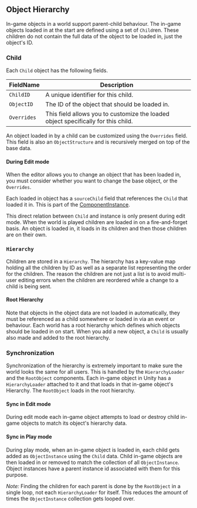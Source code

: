 ﻿## Object Hierarchy

In-game objects in a world support parent-child behaviour. The in-game objects loaded in at the start are
defined using a set of `Child`ren. These children do not contain the full data of
the object to be loaded in, just the object's ID.

### Child

Each `Child` object has the following fields.

| FieldName | Description |
| --- | --- |
| `ChildID` | A unique identifier for this child. |
| `ObjectID` | The ID of the object that should be loaded in. |
| `Overrides` | This field allows you to customize the loaded object specifically for this child. |

An object loaded in by a child can be customized using the `Overrides` field. This field
is also an `ObjectStructure` and is recursively merged on top of the base data.

#### During Edit mode

When the editor allows you to change an object that has been loaded in, you must
consider whether you want to change the base object, or the `Overrides`.

Each loaded in object has a `sourceChild` field that references the `Child` that loaded
it in. This is part of the [ComponentInstance](ComponentInstance.md).

This direct relation between `Child` and instance is only present during edit mode.
When the world is played children are loaded in on a fire-and-forget basis. An object
is loaded in, it loads in its children and then those children are on their own.

### `Hierarchy`

Children are stored in a `Hierarchy`. The hierarchy has a key-value map holding all the children
by ID as well as a separate list representing the order for the children. The reason
the children are not just a list is to avoid multi-user editing errors when the children
are reordered while a change to a child is being sent.

#### Root Hierarchy

Note that objects in the object data are not loaded in automatically, they must be referenced
as a child somewhere or loaded in via an event or behaviour. Each world has a root hierarchy 
which defines which objects should be loaded in on start. When you add a new object, a `Child`
is usually also made and added to the root hierarchy. 

### Synchronization

Synchronization of the hierarchy is extremely important to make sure the world looks the
same for all users. This is handled by the `HierarchyLoader` and the `RootObject` components.
Each in-game object in Unity has a `HierarchyLoader` attached to it and that loads in that in-game object's Hierarchy. 
The `RootObject` loads in the root hierarchy.

#### Sync in Edit mode

During edit mode each in-game object attempts to load or destroy child in-game objects to match its object's hierarchy data. 

#### Sync in Play mode

During play mode, when an in-game object is loaded in, each child gets added as `ObjectInstance`
using the `Child` data. Child in-game objects are then loaded in or removed to match the collection
of all `ObjectInstance`. Object instances have a parent instance id associated with them
for this purpose.

*Note:* Finding the children for each parent is done by the `RootObject` in a single
loop, not each `HierarchyLoader` for itself. This reduces the amount of times the
`ObjectInstance` collection gets looped over.